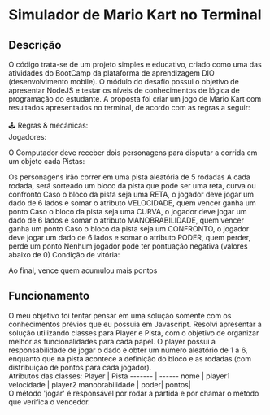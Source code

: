 # Simulador de Mario Kart no Terminal 
## Descrição
O código  trata-se de um projeto simples e educativo, criado como uma das atividades do BootCamp da plataforma de aprendizagem DIO (desenvolvimento mobile). O módulo do desafio possui o objetivo de apresentar NodeJS e testar os níveis de conhecimentos de lógica de programação do estudante.
A proposta foi criar um jogo de Mario Kart com resultados apresentados no terminal, de acordo com as regras a seguir: 
</br>
</br>
🕹️ Regras & mecânicas:
</br>
Jogadores:

O Computador deve receber dois personagens para disputar a corrida em um objeto cada
Pistas:

Os personagens irão correr em uma pista aleatória de 5 rodadas
A cada rodada, será sorteado um bloco da pista que pode ser uma reta, curva ou confronto
Caso o bloco da pista seja uma RETA, o jogador deve jogar um dado de 6 lados e somar o atributo VELOCIDADE, quem vencer ganha um ponto
Caso o bloco da pista seja uma CURVA, o jogador deve jogar um dado de 6 lados e somar o atributo MANOBRABILIDADE, quem vencer ganha um ponto
Caso o bloco da pista seja um CONFRONTO, o jogador deve jogar um dado de 6 lados e somar o atributo PODER, quem perder, perde um ponto
Nenhum jogador pode ter pontuação negativa (valores abaixo de 0)
Condição de vitória:

Ao final, vence quem acumulou mais pontos
</br>
## Funcionamento
O meu objetivo foi tentar pensar em uma solução somente com os conhecimentos prévios que eu possuia em Javascript. Resolvi apresentar a solução utilizando classes para Player e Pista, com o objetivo de organizar melhor as funcionalidades para cada papel. O player possui a responsabilidade de jogar o dado e obter um número aleatório de 1 a 6, enquanto que na pista acontece a definição do bloco e as rodadas (com distribuição de pontos para cada jogador).
</br>
Atributos das classes: 
Player   | Pista
------- | ------
nome | player1
velocidade | player2
manobrabilidade | 
poder| 
pontos|
</br>
O método 'jogar' é responsável por rodar a partida e por chamar o método que verifica o vencedor. 



